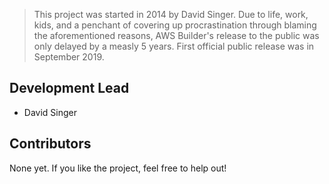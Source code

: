 > This project was started in 2014 by David Singer. Due to life, work, kids, and a penchant of covering up procrastination through blaming the aforementioned reasons, AWS Builder's release to the public was only delayed by a measly 5 years.  First official public release was in September 2019.

Development Lead
----------------

* David Singer

Contributors
------------

None yet. If you like the project, feel free to help out!
